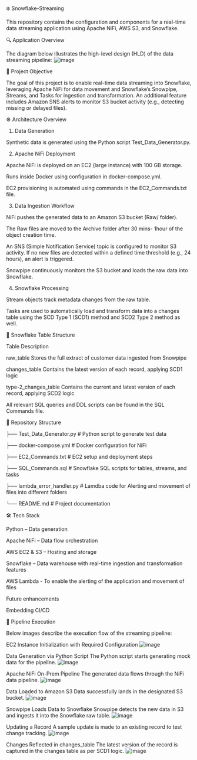 ❄️ Snowflake-Streaming

This repository contains the configuration and components for a real-time data streaming application using Apache NiFi, AWS S3, and Snowflake.

🔍 Application Overview

The diagram below illustrates the high-level design (HLD) of the data streaming pipeline:
![image](https://github.com/user-attachments/assets/a262fb22-37f5-4576-8392-59c4c3d62415)



🚀 Project Objective

The goal of this project is to enable real-time data streaming into Snowflake, leveraging Apache NiFi for data movement and Snowflake’s Snowpipe, Streams, and Tasks for ingestion and transformation. An additional feature includes Amazon SNS alerts to monitor S3 bucket activity (e.g., detecting missing or delayed files).

⚙️ Architecture Overview

1. Data Generation

Synthetic data is generated using the Python script Test_Data_Generator.py.

2. Apache NiFi Deployment
   
Apache NiFi is deployed on an EC2 (large instance) with 100 GB storage.

Runs inside Docker using configuration in docker-compose.yml.

EC2 provisioning is automated using commands in the EC2_Commands.txt file.

3. Data Ingestion Workflow
   
NiFi pushes the generated data to an Amazon S3 bucket (Raw/ folder). 

The Raw files are moved to the Archive folder after 30 mins- 1hour of the object creation time.

An SNS (Simple Notification Service) topic is configured to monitor S3 activity. If no new files are detected within a defined time threshold (e.g., 24 hours), an alert is triggered.

Snowpipe continuously monitors the S3 bucket and loads the raw data into Snowflake.

4. Snowflake Processing
   
Stream objects track metadata changes from the raw table.

Tasks are used to automatically load and transform data into a changes table using the SCD Type 1 (SCD1) method and SCD2 Type 2 method as well.

🧊 Snowflake Table Structure

Table	Description

raw_table	Stores the full extract of customer data ingested from Snowpipe

changes_table	Contains the latest version of each record, applying SCD1 logic

type-2_changes_table	Contains the current and latest version of each record, applying SCD2 logic

All relevant SQL queries and DDL scripts can be found in the SQL Commands file.

📁 Repository Structure

├── Test_Data_Generator.py       # Python script to generate test data

├── docker-compose.yml           # Docker configuration for NiFi

├── EC2_Commands.txt             # EC2 setup and deployment steps

├── SQL_Commands.sql             # Snowflake SQL scripts for tables, streams, and tasks

├── lambda_error_handler.py      # Lamdba code for Alerting and movement of files into different folders

└── README.md                    # Project documentation

🛠️ Tech Stack

Python – Data generation

Apache NiFi – Data flow orchestration

AWS EC2 & S3 – Hosting and storage

Snowflake – Data warehouse with real-time ingestion and transformation features

AWS Lambda - To enable the alerting of the application and movement of files

Future enhancements

Embedding CI/CD



📸 Pipeline Execution

Below images describe the execution flow of the streaming pipeline:

EC2 Instance Initialization with Required Configuration
![image](https://github.com/user-attachments/assets/19b3bfd1-31f5-4bb9-b9eb-7679c8bfb71e)

Data Generation via Python Script
The Python script starts generating mock data for the pipeline.
![image](https://github.com/user-attachments/assets/57002cfd-4873-4d59-8ea6-210d02e55567)

Apache NiFi On-Prem Pipeline
The generated data flows through the NiFi data pipeline.
![image](https://github.com/user-attachments/assets/550f1654-ba98-491c-b346-aca80f684599)

Data Loaded to Amazon S3
Data successfully lands in the designated S3 bucket.
![image](https://github.com/user-attachments/assets/b7d13e58-8c3d-4efe-b538-cf26d57bae84)

Snowpipe Loads Data to Snowflake
Snowpipe detects the new data in S3 and ingests it into the Snowflake raw table.
![image](https://github.com/user-attachments/assets/e47de68b-3dc2-4481-a81a-3ddedec3774d)

Updating a Record
A sample update is made to an existing record to test change tracking.
![image](https://github.com/user-attachments/assets/8390b1bf-c320-4e6a-b375-3956fc3f91f5)

Changes Reflected in changes_table
The latest version of the record is captured in the changes table as per SCD1 logic.
![image](https://github.com/user-attachments/assets/b91f0d53-4517-4e05-b553-622b374d4cca)
